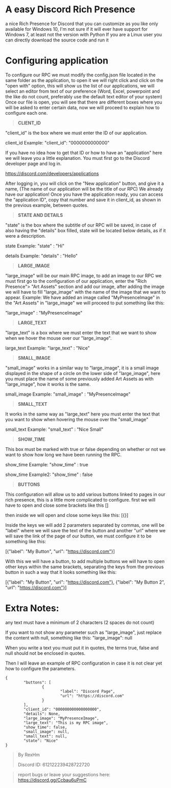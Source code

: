 # A easy Discord Rich Presence
 a nice Rich Presence for Discord that you can customize as you like
 only available for Windows 10, I'm not sure if it will ever have support for Windows 7, at least not the version with Python
 If you are a Linux user you can directly download the source code and run it
 

# Configuring application
To configure our RPC we must modify the config.json file located in the same folder as the application,
to open it we will right click and click on the "open with" option,
this will show us the list of our applications,
we will select an editor from text of our preference (Word, Excel, powerpoint and the like do not count, preferably use the default text editor of your system)
Once our file is open, you will see that there are different boxes where you will be asked to enter certain data,
now we will proceed to explain how to configure each one.


>__CLIENT_ID__

"client_id" is the box where we must enter the ID of our application.

client_id Example: "client_id": "0000000000000"

If you have no idea how to get that ID or how to have an "application" here we will leave you a little explanation.
You must first go to the Discord developer page and log in.

https://discord.com/developers/applications

After logging in, you will click on the "New application" button, and give it a name, (The name of our application will be the title of our RPC)
We already have our application!
Once you have the application ready, you can access the "application ID", copy that number and save it in client_id, as shown in the previous example, between quotes.

>__STATE AND DETAILS__

"state" is the box where the subtitle of our RPC will be saved, in case of also having the "details" box filled, state will be located below details, as if it were a description.

state Example: "state" : "Hi"

details Example: "details" : "Hello"

>__LARGE_IMAGE__

"large_image" will be our main RPC image, to add an image to our RPC we must first go to the configuration of our application, enter the "Rich Presence"> "Art Assets" section and add our image, after adding the image we will have to fill "large_image" with the name of the image that we want to appear.
Example: We have added an image called "MyPresenceImage" in the "Art Assets" in "large_image" we will proceed to put something like this:

"large_image" : "MyPresenceImage"

>__LARGE_TEXT__

"large_text" is a box where we must enter the text that we want to show when we hover the mouse over our "large_image".

large_text Example: "large_text" : "Nice"

>__SMALL_IMAGE__

"small_image" works in a similar way to "large_image", it is a small image displayed in the shape of a circle on the lower side of "large_image", here you must place the name of some previously added Art Assets as with "large_image", how it works is the same.

small_image Example: "small_image" : "MyPresenceImage"

>__SMALL_TEXT__

It works in the same way as "large_text" here you must enter the text that you want to show when hovering the mouse over the "small_image"

small_text Example: "small_text" : "Nice Small"

>__SHOW_TIME__

This box must be marked with true or false depending on whether or not we want to show how long we have been running the RPC.

show_time Example: "show_time" : true

show_time Example2: "show_time" : false

>__BUTTONS__

This configuration will allow us to add various buttons linked to pages in our rich presence, this is a little more complicated to configure.
first we will have to open and close some brackets like this \[]

then inside we will open and close some keys like this: \[{}]

Inside the keys we will add 2 parameters separated by commas, one will be "label" where we will save the text of the button and another "url" where we will save the link of the page of our button, we must configure it to be something like this:

\[{"label": "My Button", "url": "https://discord.com"}]

With this we will have a button, to add multiple buttons we will have to open other keys within the same brackets, separating the keys from the previous button in such a way that it looks something like this:

\[{"label": "My Button", "url": "https://discord.com"}, {"label": "My Button 2", "url": "https://discord.com"}]

# Extra Notes:

any text must have a minimum of 2 characters (2 spaces do not count)

If you want to not show any parameter such as "large_image", just replace the content with null, something like this:
"large_image": null

When you write a text you must put it in quotes, the terms true, false and null should not be enclosed in quotes.

Then I will leave an example of RPC configuration in case it is not clear yet how to configure the parameters.


	{
			"buttons": [
					{
							"label": "Discord Page",
							"url": "https://discord.com"
					}
			],
			"client_id": "000000000000000000",
			"details": None,
			"large_image": "MyPresenceImage",
			"large_text": "This is my RPC image",
			"show_time": false,
			"small_image": null,
			"small_text": null,
			"state": "Nice"
	}



> By RexHm
>
> Discord ID: 612122239428722720

> report bugs or leave your suggestions here: https://discord.gg/Ccbau6uPmC
